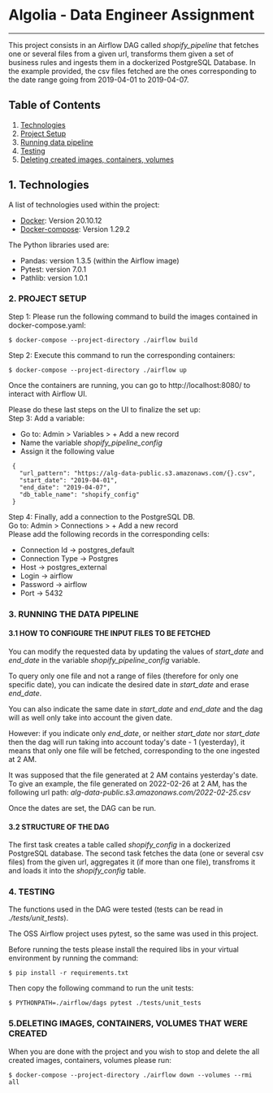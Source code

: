# Algolia - Data Engineer Assignment
***

This project consists in an Airflow DAG called *shopify_pipeline*  that fetches one or several files from a given url, transforms them given a set of business rules and ingests them in a dockerized PostgreSQL Database. In the example provided, the csv files fetched are the ones corresponding to the date range going from 2019-04-01 to 2019-04-07.


## Table of Contents
1. [Technologies](#technologies)
2. [Project Setup](#project-setup)
3. [Running data pipeline](#running-data-pipeline)
4. [Testing](#testing)
5. [Deleting created images, containers, volumes](#deleting)

## 1. Technologies
<a name="technologies"></a>

A list of technologies used within the project:
* [Docker](https://docs.docker.com/get-docker): Version 20.10.12
* [Docker-compose](https://docs.docker.com/compose/install): Version 1.29.2 

The Python libraries used are:
* Pandas: version 1.3.5 (within the Airflow image)
* Pytest: version 7.0.1
* Pathlib: version 1.0.1


### __2. PROJECT SETUP__
<a name="project-setup"></a>

Step 1: Please run the following command to build the images contained in docker-compose.yaml:
```
$ docker-compose --project-directory ./airflow build
```

Step 2: Execute this command to run the corresponding containers:

```
$ docker-compose --project-directory ./airflow up
```

Once the containers are running, you can go to  http://localhost:8080/ to interact with Airflow UI.

Please do these  last steps on the UI to finalize the set up:
\
Step 3: Add a variable: 
 * Go to: Admin > Variables > + Add a new record 
 * Name the variable *shopify_pipeline_config* 
 * Assign it the following value
 ```
  {
    "url_pattern": "https://alg-data-public.s3.amazonaws.com/{}.csv",
    "start_date": "2019-04-01",
    "end_date": "2019-04-07",
    "db_table_name": "shopify_config"
  }
  ```

Step 4: Finally, add a connection to the PostgreSQL DB. \
Go to: Admin > Connections > + Add a new record \
Please add the following records in the corresponding cells:
* Connection Id -> postgres_default
* Connection Type -> Postgres 
* Host -> postgres_external 
* Login -> airflow 
* Password -> airflow 
* Port -> 5432


 ### __3. RUNNING THE DATA PIPELINE__
 <a name="running-data-pipeline"></a>

#### __3.1 HOW TO CONFIGURE THE INPUT FILES TO BE FETCHED__
You can modify the requested data by updating the values of *start_date* and *end_date* in the variable *shopify_pipeline_config* variable. 

To query only one file and not a range of files (therefore for only one specific date), you can indicate the desired date in *start_date* and erase *end_date*.

You can also indicate the same date in *start_date* and *end_date* and the dag will as well only take into account the given date.

However: if you indicate only *end_date*, or neither *start_date* nor *start_date* then the dag will run taking into account today's date - 1 (yesterday), it means that only one file will be fetched, corresponding to the one ingested at 2 AM.

It was supposed that the file generated at 2 AM contains yesterday's date. 
To give an example, the file generated on 2022-02-26 at 2 AM, has the following url path: *alg-data-public.s3.amazonaws.com/2022-02-25.csv*

Once the dates are set, the DAG can be run.

#### __3.2 STRUCTURE OF THE DAG__

The first task creates a table called *shopify_config* in a dockerized PostgreSQL database.
The second task fetches the data (one or several csv files) from the given url, aggregates it (if more than one file), transfroms it and loads it into the *shopify_config* table.


### __4. TESTING__
<a name="testing"></a>
The functions used in the DAG were tested (tests can be read in *./tests/unit_tests*). 

The OSS Airflow project uses pytest, so the same was used in this project.

Before running the tests please install the required libs in your virtual environment by running the command:
```
$ pip install -r requirements.txt
```

Then copy the following command to run the unit tests:
```
$ PYTHONPATH=./airflow/dags pytest ./tests/unit_tests
```

 ### __5.DELETING IMAGES, CONTAINERS, VOLUMES THAT WERE CREATED__
 <a name="deleting"></a>


When you are done with the project and you wish to stop and delete the all created images, containers, volumes please run:

```
$ docker-compose --project-directory ./airflow down --volumes --rmi all
```
